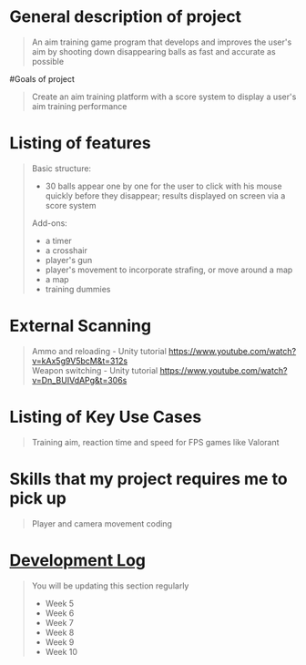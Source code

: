 # General description of project
> An aim training game program that develops and improves the user's aim by shooting down disappearing balls as fast and accurate as possible 

#Goals of project
> Create an aim training platform with a score system to display a user's aim training performance

# Listing of features
> Basic structure: 
> - 30 balls appear one by one for the user to click with his mouse quickly before they disappear; results displayed on screen via a score system
> 
> Add-ons:
> - a timer
> - a crosshair
> - player's gun
> - player's movement to incorporate strafing, or move around a map
> - a map
> - training dummies

# External Scanning
> Ammo and reloading - Unity tutorial https://www.youtube.com/watch?v=kAx5g9V5bcM&t=312s  
> Weapon switching - Unity tutorial https://www.youtube.com/watch?v=Dn_BUIVdAPg&t=306s
# Listing of Key Use Cases
> Training aim, reaction time and speed for FPS games like Valorant

# Skills that my project requires me to pick up
> Player and camera movement coding

# [Development Log](/devlog.md)
> You will be updating this section regularly
> - Week 5
> - Week 6
> - Week 7
> - Week 8
> - Week 9
> - Week 10

